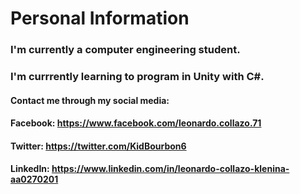 # Personal Information
### I'm currently a computer engineering student.
### I'm currrently learning to program in Unity with C#.

#### Contact me through my social media:
#### Facebook: https://www.facebook.com/leonardo.collazo.71
#### Twitter: https://twitter.com/KidBourbon6
#### LinkedIn: https://www.linkedin.com/in/leonardo-collazo-klenina-aa0270201
